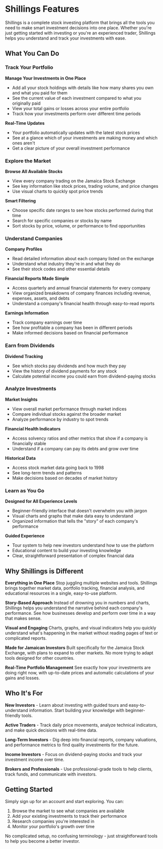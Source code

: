 # Shillings Features

Shillings is a complete stock investing platform that brings all the tools you need to make smart investment decisions into one place. Whether you're just getting started with investing or you're an experienced trader, Shillings helps you understand and track your investments with ease.

## What You Can Do

### Track Your Portfolio

**Manage Your Investments in One Place**
- Add all your stock holdings with details like how many shares you own and what you paid for them
- See the current value of each investment compared to what you originally paid
- View your total gains or losses across your entire portfolio
- Track how your investments perform over different time periods

**Real-Time Updates**
- Your portfolio automatically updates with the latest stock prices
- See at a glance which of your investments are making money and which ones aren't
- Get a clear picture of your overall investment performance

### Explore the Market

**Browse All Available Stocks**
- View every company trading on the Jamaica Stock Exchange
- See key information like stock prices, trading volume, and price changes
- Use visual charts to quickly spot price trends

**Smart Filtering**
- Choose specific date ranges to see how stocks performed during that time
- Search for specific companies or stocks by name
- Sort stocks by price, volume, or performance to find opportunities

### Understand Companies

**Company Profiles**
- Read detailed information about each company listed on the exchange
- Understand what industry they're in and what they do
- See their stock codes and other essential details

**Financial Reports Made Simple**
- Access quarterly and annual financial statements for every company
- View organized breakdowns of company finances including revenue, expenses, assets, and debts
- Understand a company's financial health through easy-to-read reports

**Earnings Information**
- Track company earnings over time
- See how profitable a company has been in different periods
- Make informed decisions based on financial performance

### Earn from Dividends

**Dividend Tracking**
- See which stocks pay dividends and how much they pay
- View the history of dividend payments for any stock
- Calculate potential income you could earn from dividend-paying stocks

### Analyze Investments

**Market Insights**
- View overall market performance through market indices
- Compare individual stocks against the broader market
- Analyze performance by industry to spot trends

**Financial Health Indicators**
- Access solvency ratios and other metrics that show if a company is financially stable
- Understand if a company can pay its debts and grow over time

**Historical Data**
- Access stock market data going back to 1998
- See long-term trends and patterns
- Make decisions based on decades of market history

### Learn as You Go

**Designed for All Experience Levels**
- Beginner-friendly interface that doesn't overwhelm you with jargon
- Visual charts and graphs that make data easy to understand
- Organized information that tells the "story" of each company's performance

**Guided Experience**
- Tour system to help new investors understand how to use the platform
- Educational content to build your investing knowledge
- Clear, straightforward presentation of complex financial data

## Why Shillings is Different

**Everything in One Place**
Stop juggling multiple websites and tools. Shillings brings together market data, portfolio tracking, financial analysis, and educational resources in a single, easy-to-use platform.

**Story-Based Approach**
Instead of drowning you in numbers and charts, Shillings helps you understand the narrative behind each company's performance. See how businesses develop and perform over time in a way that makes sense.

**Visual and Engaging**
Charts, graphs, and visual indicators help you quickly understand what's happening in the market without reading pages of text or complicated reports.

**Made for Jamaican Investors**
Built specifically for the Jamaica Stock Exchange, with plans to expand to other markets. No more trying to adapt tools designed for other countries.

**Real-Time Portfolio Management**
See exactly how your investments are doing right now, with up-to-date prices and automatic calculations of your gains and losses.

## Who It's For

**New Investors** - Learn about investing with guided tours and easy-to-understand information. Start building your knowledge with beginner-friendly tools.

**Active Traders** - Track daily price movements, analyze technical indicators, and make quick decisions with real-time data.

**Long-Term Investors** - Dig deep into financial reports, company valuations, and performance metrics to find quality investments for the future.

**Income Investors** - Focus on dividend-paying stocks and track your investment income over time.

**Brokers and Professionals** - Use professional-grade tools to help clients, track funds, and communicate with investors.

## Getting Started

Simply sign up for an account and start exploring. You can:
1. Browse the market to see what companies are available
2. Add your existing investments to track their performance
3. Research companies you're interested in
4. Monitor your portfolio's growth over time

No complicated setup, no confusing terminology - just straightforward tools to help you become a better investor.
